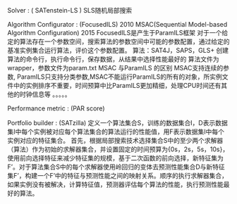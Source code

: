Solver : ( SATenstein-LS )
SLS随机局部搜索

Algorithm Configurator : (FocusedILS)  2010
	MSAC(Sequential Model-based Algorithm Configuration)  2015
	FocusedILS是产生于ParamILS框架
	对于一个给定的算法存在一个参数空间，搜索算法的参数空间中可能的参数配置，通过给定的基准实例集合运行算法，评价这个参数配置。
算法：SAT4J，SAPS，GLS+
创建算法的命令行，执行命令行，保存数据，从结果中选择性能最好的
算法文件为wrapper，参数文件为param.txt
	MSAC 与ParamILS 的区别
MSAC支持连续的参数, ParamILS只支持分类参数,MSAC不能运行ParamILS的所有的对象，所实例文件中的实例排序不重要，时间预算中比ParamILS更加精细，处理CPU时间还有其他的时钟信息等 。。。。。

Performance metric :  (PAR  score)

Portfolio builder :  (SATzilla)			   定义一个算法集合S，训练的数据集合I，D表示数据集I中每个实例被对应每个算法集合的算法运行的性能值，用F表示数据集I中每个实例对应的特征集合。
首先，根据局部搜索技术选择集合S中的至少两个求解器（算法）作为初始的求解器集合，并设置固定的时间预算为{0s，2s，5s，10s}，使用前向选择特征来减少特征集的规模，基于二次函数的前向选择，新特征集为F’。对于算法集合S中的每个求解器使用岭回归的变体去预测性能集合D与新特征集F’，构建一个F’中的特征与预测性能之间的映射关系。顺序的执行求解器集合，如果实例没有被解决，计算特征值，预测器评估每个算法的性能，执行预测性能最好的算法。
	
